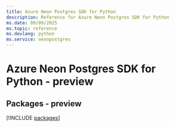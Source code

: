 ```yaml
---
title: Azure Neon Postgres SDK for Python
description: Reference for Azure Neon Postgres SDK for Python
ms.date: 09/09/2025
ms.topic: reference
ms.devlang: python
ms.service: neonpostgres
---
```

# Azure Neon Postgres SDK for Python - preview
## Packages - preview
[!INCLUDE [packages](neon-postgres-index.md)]